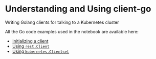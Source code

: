 # Understanding and Using client-go

Writing Golang clients for talking to a Kubernetes cluster

All the Go code examples used in the notebook are available here:

- [Initializing a client](./creating-a-rest-config-instance/README.md)
- [Using `rest.Client`](./using-rest-client/README.md)
- [Using `kubernetes.Clientset`](./using-kubernetes-clientset/README.md)